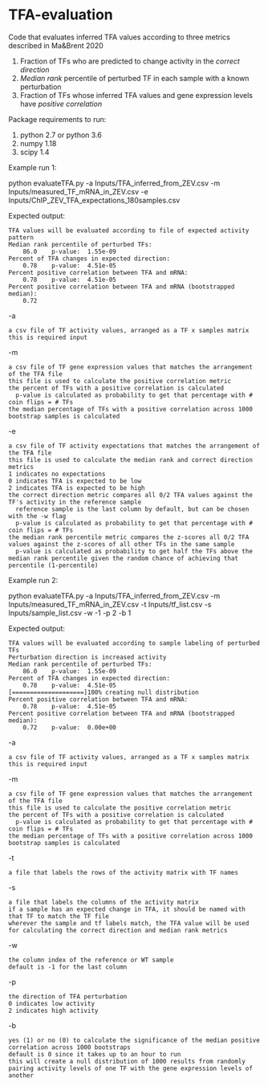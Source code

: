 # TFA-evaluation

Code that evaluates inferred TFA values according to three metrics described in Ma&Brent 2020

1. Fraction of TFs who are predicted to change activity in the *correct direction*
2. *Median rank* percentile of perturbed TF in each sample with a known perturbation
3. Fraction of TFs whose inferred TFA values and gene expression levels have *positive correlation*

Package requirements to run:

1. python 2.7 or python 3.6
2. numpy 1.18
3. scipy 1.4

Example run 1:

python evaluateTFA.py -a Inputs/TFA_inferred_from_ZEV.csv -m Inputs/measured_TF_mRNA_in_ZEV.csv -e Inputs/ChIP_ZEV_TFA_expectations_180samples.csv

Expected output:

    TFA values will be evaluated according to file of expected activity pattern
    Median rank percentile of perturbed TFs:
	    86.0 	p-value:  1.55e-09
    Percent of TFA changes in expected direction:
	    0.78 	p-value:  4.51e-05
    Percent positive correlation between TFA and mRNA:
	    0.78 	p-value:  4.51e-05
    Percent positive correlation between TFA and mRNA (bootstrapped median):
	    0.72


-a

    a csv file of TF activity values, arranged as a TF x samples matrix
    this is required input
-m

    a csv file of TF gene expression values that matches the arrangement of the TFA file
    this file is used to calculate the positive correlation metric
    the percent of TFs with a positive correlation is calculated 
      p-value is calculated as probability to get that percentage with # coin flips = # TFs
    the median percentage of TFs with a positive correlation across 1000 bootstrap samples is calculated
-e

    a csv file of TF activity expectations that matches the arrangement of the TFA file
    this file is used to calculate the median rank and correct direction metrics
    1 indicates no expectations
    0 indicates TFA is expected to be low
    2 indicates TFA is expected to be high
    the correct direction metric compares all 0/2 TFA values against the TF's activity in the reference sample
      reference sample is the last column by default, but can be chosen with the -w flag
      p-value is calculated as probability to get that percentage with # coin flips = # TFs
    the median rank percentile metric compares the z-scores all 0/2 TFA values against the z-scores of all other TFs in the same sample
      p-value is calculated as probability to get half the TFs above the median rank percentile given the random chance of achieving that percentile (1-percentile)
    
Example run 2:

python evaluateTFA.py -a Inputs/TFA_inferred_from_ZEV.csv -m Inputs/measured_TF_mRNA_in_ZEV.csv -t Inputs/tf_list.csv -s Inputs/sample_list.csv -w -1 -p 2 -b 1

Expected output:

    TFA values will be evaluated according to sample labeling of perturbed TFs
    Perturbation direction is increased activity
    Median rank percentile of perturbed TFs:
	    86.0 	p-value:  1.55e-09
    Percent of TFA changes in expected direction:
	    0.78 	p-value:  4.51e-05
    [====================]100% creating null distribution
    Percent positive correlation between TFA and mRNA:
	    0.78 	p-value:  4.51e-05
    Percent positive correlation between TFA and mRNA (bootstrapped median):
	    0.72 	p-value:  0.00e+00


-a

    a csv file of TF activity values, arranged as a TF x samples matrix
    this is required input
-m

    a csv file of TF gene expression values that matches the arrangement of the TFA file
    this file is used to calculate the positive correlation metric
    the percent of TFs with a positive correlation is calculated 
      p-value is calculated as probability to get that percentage with # coin flips = # TFs
    the median percentage of TFs with a positive correlation across 1000 bootstrap samples is calculated
    
-t

    a file that labels the rows of the activity matrix with TF names
    
-s

    a file that labels the columns of the activity matrix
    if a sample has an expected change in TFA, it should be named with that TF to match the TF file
    wherever the sample and tf labels match, the TFA value will be used for calculating the correct direction and median rank metrics
    
-w

    the column index of the reference or WT sample
    default is -1 for the last column
    
-p

    the direction of TFA perturbation
    0 indicates low activity
    2 indicates high activity
    
-b

    yes (1) or no (0) to calculate the significance of the median positive correlation across 1000 bootstraps
    default is 0 since it takes up to an hour to run
    this will create a null distribution of 1000 results from randomly pairing activity levels of one TF with the gene expression levels of another

